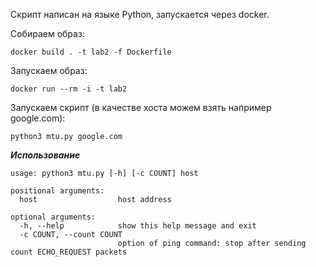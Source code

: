 Скрипт написан на языке Python, запускается через docker.

Собираем образ:
```
docker build . -t lab2 -f Dockerfile
```
Запускаем образ:
```
docker run --rm -i -t lab2
```
Запускаем скрипт (в качестве хоста можем взять например google.com):
```
python3 mtu.py google.com
```

***Использование***
```
usage: python3 mtu.py [-h] [-c COUNT] host

positional arguments:
  host                  host address

optional arguments:
  -h, --help            show this help message and exit
  -c COUNT, --count COUNT
                        option of ping command: stop after sending count ECHO_REQUEST packets
```